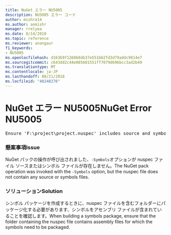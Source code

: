 ```yaml
---
title: NuGet エラー NU5005
description: NU5005 エラー コード
author: mishra14
ms.author: anmishr
manager: rrelyea
ms.date: 8/14/2018
ms.topic: reference
ms.reviewer: anangaur
f1_keywords:
- NU5005
ms.openlocfilehash: d163b9f1260b8db37e551b62fd3d79addc9814e7
ms.sourcegitcommit: c643dd2c44e085601551ff7079d696bcc3ad2b49
ms.translationtype: MT
ms.contentlocale: ja-JP
ms.lasthandoff: 08/21/2018
ms.locfileid: "40248276"
---
```

# <a name="nuget-error-nu5005"></a><span data-ttu-id="02c30-103">NuGet エラー NU5005</span><span class="sxs-lookup"><span data-stu-id="02c30-103">NuGet Error NU5005</span></span>
<pre>Ensure 'F:\project\project.nuspec' includes source and symbol files. For help on building symbols package, visit http://docs.nuget.org/.</pre>

### <a name="issue"></a><span data-ttu-id="02c30-104">懸案事項</span><span class="sxs-lookup"><span data-stu-id="02c30-104">Issue</span></span>

<span data-ttu-id="02c30-105">NuGet パックの操作が呼び出されました、`-Symbols`オプションが nuspec ファイル ソースまたはシンボル ファイルが存在しません。</span><span class="sxs-lookup"><span data-stu-id="02c30-105">The NuGet pack operation was invoked with the `-Symbols` option, but the nuspec file does not contain any source or symbols files.</span></span>


### <a name="solution"></a><span data-ttu-id="02c30-106">ソリューション</span><span class="sxs-lookup"><span data-stu-id="02c30-106">Solution</span></span>

<span data-ttu-id="02c30-107">シンボル パッケージを作成するときに、nuspec ファイルを含むフォルダーにパッケージ化する必要があります、シンボルをアセンブリ ファイルが含まれていることを確認します。</span><span class="sxs-lookup"><span data-stu-id="02c30-107">When building a symbols package, ensure that the folder containing the nuspec file contains assembly files for which the symbols need to be packaged.</span></span>

